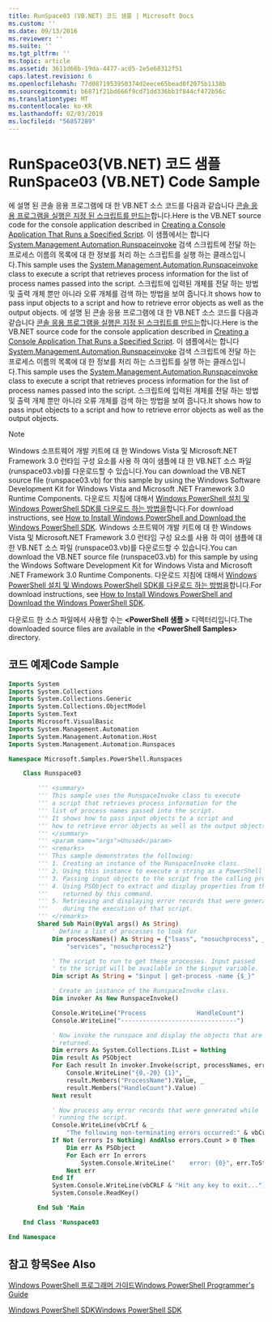 ```yaml
---
title: RunSpace03 (VB.NET) 코드 샘플 | Microsoft Docs
ms.custom: ''
ms.date: 09/13/2016
ms.reviewer: ''
ms.suite: ''
ms.tgt_pltfrm: ''
ms.topic: article
ms.assetid: 3611d66b-19da-4477-ac05-2e5e68312f51
caps.latest.revision: 6
ms.openlocfilehash: 77d0871953950374d2eece65bead0f2075b1138b
ms.sourcegitcommit: b6871f21bd666f9cd71dd336bb3f844cf472b56c
ms.translationtype: MT
ms.contentlocale: ko-KR
ms.lasthandoff: 02/03/2019
ms.locfileid: "56857289"
---
```

# <a name="runspace03-vbnet-code-sample"></a><span data-ttu-id="d820f-102">RunSpace03(VB.NET) 코드 샘플</span><span class="sxs-lookup"><span data-stu-id="d820f-102">RunSpace03 (VB.NET) Code Sample</span></span>

<span data-ttu-id="d820f-103">에 설명 된 콘솔 응용 프로그램에 대 한 VB.NET 소스 코드를 다음과 같습니다 [콘솔 응용 프로그램을 실행은 지정 된 스크립트를 만드는](http://msdn.microsoft.com/en-us/a93e6006-36db-4bcc-b9da-c5bebf4ffd68)합니다.</span><span class="sxs-lookup"><span data-stu-id="d820f-103">Here is the VB.NET source code for the console application described in [Creating a Console Application That Runs a Specified Script](http://msdn.microsoft.com/en-us/a93e6006-36db-4bcc-b9da-c5bebf4ffd68).</span></span> <span data-ttu-id="d820f-104">이 샘플에서는 합니다 [System.Management.Automation.Runspaceinvoke](/dotnet/api/System.Management.Automation.RunspaceInvoke) 검색 스크립트에 전달 하는 프로세스 이름의 목록에 대 한 정보를 처리 하는 스크립트를 실행 하는 클래스입니다.</span><span class="sxs-lookup"><span data-stu-id="d820f-104">This sample uses the [System.Management.Automation.Runspaceinvoke](/dotnet/api/System.Management.Automation.RunspaceInvoke) class to execute a script that retrieves process information for the list of process names passed into the script.</span></span> <span data-ttu-id="d820f-105">스크립트에 입력된 개체를 전달 하는 방법 및 출력 개체 뿐만 아니라 오류 개체를 검색 하는 방법을 보여 줍니다.</span><span class="sxs-lookup"><span data-stu-id="d820f-105">It shows how to pass input objects to a script and how to retrieve error objects as well as the output objects.</span></span>
<span data-ttu-id="d820f-106">에 설명 된 콘솔 응용 프로그램에 대 한 VB.NET 소스 코드를 다음과 같습니다 [콘솔 응용 프로그램을 실행은 지정 된 스크립트를 만드는](http://msdn.microsoft.com/en-us/a93e6006-36db-4bcc-b9da-c5bebf4ffd68)합니다.</span><span class="sxs-lookup"><span data-stu-id="d820f-106">Here is the VB.NET source code for the console application described in [Creating a Console Application That Runs a Specified Script](http://msdn.microsoft.com/en-us/a93e6006-36db-4bcc-b9da-c5bebf4ffd68).</span></span> <span data-ttu-id="d820f-107">이 샘플에서는 합니다 [System.Management.Automation.Runspaceinvoke](/dotnet/api/System.Management.Automation.RunspaceInvoke) 검색 스크립트에 전달 하는 프로세스 이름의 목록에 대 한 정보를 처리 하는 스크립트를 실행 하는 클래스입니다.</span><span class="sxs-lookup"><span data-stu-id="d820f-107">This sample uses the [System.Management.Automation.Runspaceinvoke](/dotnet/api/System.Management.Automation.RunspaceInvoke) class to execute a script that retrieves process information for the list of process names passed into the script.</span></span> <span data-ttu-id="d820f-108">스크립트에 입력된 개체를 전달 하는 방법 및 출력 개체 뿐만 아니라 오류 개체를 검색 하는 방법을 보여 줍니다.</span><span class="sxs-lookup"><span data-stu-id="d820f-108">It shows how to pass input objects to a script and how to retrieve error objects as well as the output objects.</span></span>

> [!NOTE]
> <span data-ttu-id="d820f-109">Windows 소프트웨어 개발 키트에 대 한 Windows Vista 및 Microsoft.NET Framework 3.0 런타임 구성 요소를 사용 하 여이 샘플에 대 한 VB.NET 소스 파일 (runspace03.vb)를 다운로드할 수 있습니다.</span><span class="sxs-lookup"><span data-stu-id="d820f-109">You can download the VB.NET source file (runspace03.vb) for this sample by using the Windows Software Development Kit for Windows Vista and Microsoft .NET Framework 3.0 Runtime Components.</span></span> <span data-ttu-id="d820f-110">다운로드 지침에 대해서 [Windows PowerShell 설치 및 Windows PowerShell SDK를 다운로드 하는 방법을](/powershell/developer/installing-the-windows-powershell-sdk)합니다.</span><span class="sxs-lookup"><span data-stu-id="d820f-110">For download instructions, see [How to Install Windows PowerShell and Download the Windows PowerShell SDK](/powershell/developer/installing-the-windows-powershell-sdk).</span></span>
> <span data-ttu-id="d820f-111">Windows 소프트웨어 개발 키트에 대 한 Windows Vista 및 Microsoft.NET Framework 3.0 런타임 구성 요소를 사용 하 여이 샘플에 대 한 VB.NET 소스 파일 (runspace03.vb)를 다운로드할 수 있습니다.</span><span class="sxs-lookup"><span data-stu-id="d820f-111">You can download the VB.NET source file (runspace03.vb) for this sample by using the Windows Software Development Kit for Windows Vista and Microsoft .NET Framework 3.0 Runtime Components.</span></span> <span data-ttu-id="d820f-112">다운로드 지침에 대해서 [Windows PowerShell 설치 및 Windows PowerShell SDK를 다운로드 하는 방법을](/powershell/developer/installing-the-windows-powershell-sdk)합니다.</span><span class="sxs-lookup"><span data-stu-id="d820f-112">For download instructions, see [How to Install Windows PowerShell and Download the Windows PowerShell SDK](/powershell/developer/installing-the-windows-powershell-sdk).</span></span>
>
> <span data-ttu-id="d820f-113">다운로드 한 소스 파일에서 사용할 수는  **\<PowerShell 샘플 >** 디렉터리입니다.</span><span class="sxs-lookup"><span data-stu-id="d820f-113">The downloaded source files are available in the **\<PowerShell Samples>** directory.</span></span>

## <a name="code-sample"></a><span data-ttu-id="d820f-114">코드 예제</span><span class="sxs-lookup"><span data-stu-id="d820f-114">Code Sample</span></span>

```vb
Imports System
Imports System.Collections
Imports System.Collections.Generic
Imports System.Collections.ObjectModel
Imports System.Text
Imports Microsoft.VisualBasic
Imports System.Management.Automation
Imports System.Management.Automation.Host
Imports System.Management.Automation.Runspaces

Namespace Microsoft.Samples.PowerShell.Runspaces

    Class Runspace03

        ''' <summary>
        ''' This sample uses the RunspaceInvoke class to execute
        ''' a script that retrieves process information for the
        ''' list of process names passed into the script.
        ''' It shows how to pass input objects to a script and
        ''' how to retrieve error objects as well as the output objects.
        ''' </summary>
        ''' <param name="args">Unused</param>
        ''' <remarks>
        ''' This sample demonstrates the following:
        ''' 1. Creating an instance of the RunspaceInvoke class.
        ''' 2. Using this instance to execute a string as a PowerShell script.
        ''' 3. Passing input objects to the script from the calling program.
        ''' 4. Using PSObject to extract and display properties from the objects
        '''    returned by this command.
        ''' 5. Retrieving and displaying error records that were generated
        '''    during the execution of that script.
        ''' </remarks>
        Shared Sub Main(ByVal args() As String)
            ' Define a list of processes to look for
            Dim processNames() As String = {"lsass", "nosuchprocess", _
                "services", "nosuchprocess2"}

            ' The script to run to get these processes. Input passed
            ' to the script will be available in the $input variable.
            Dim script As String = "$input | get-process -name {$_}"

            ' Create an instance of the RunspaceInvoke class.
            Dim invoker As New RunspaceInvoke()

            Console.WriteLine("Process              HandleCount")
            Console.WriteLine("--------------------------------")

            ' Now invoke the runspace and display the objects that are
            ' returned...
            Dim errors As System.Collections.IList = Nothing
            Dim result As PSObject
            For Each result In invoker.Invoke(script, processNames, errors)
                Console.WriteLine("{0,-20} {1}", _
                result.Members("ProcessName").Value, _
                result.Members("HandleCount").Value)
            Next result

            ' Now process any error records that were generated while
            ' running the script.
            Console.WriteLine(vbCrLf & _
                "The following non-terminating errors occurred:" & vbCrLf)
            If Not (errors Is Nothing) AndAlso errors.Count > 0 Then
                Dim err As PSObject
                For Each err In errors
                    System.Console.WriteLine("    error: {0}", err.ToString())
                Next err
            End If
            System.Console.WriteLine(vbCRLF & "Hit any key to exit...")
            System.Console.ReadKey()

        End Sub 'Main

    End Class 'Runspace03

End Namespace
```

<!-- TODO!!!: [!code-csharp[Runspace03.vb](../../powershell-sdk-samples/SDK-2.0/vb/Runspace01/Runspace03.vb#L09-L83 "Runspace03.vb")] -->

## <a name="see-also"></a><span data-ttu-id="d820f-115">참고 항목</span><span class="sxs-lookup"><span data-stu-id="d820f-115">See Also</span></span>

[<span data-ttu-id="d820f-116">Windows PowerShell 프로그래머 가이드</span><span class="sxs-lookup"><span data-stu-id="d820f-116">Windows PowerShell Programmer's Guide</span></span>](./windows-powershell-programmer-s-guide.md)

[<span data-ttu-id="d820f-117">Windows PowerShell SDK</span><span class="sxs-lookup"><span data-stu-id="d820f-117">Windows PowerShell SDK</span></span>](../windows-powershell-reference.md)